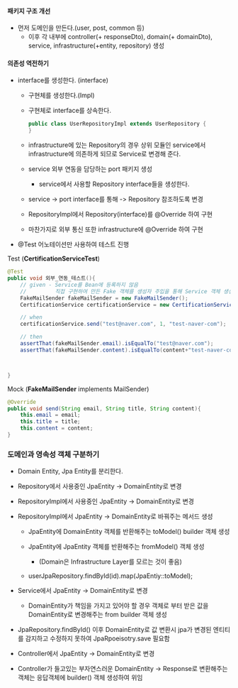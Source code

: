 #### 패키지 구조 개선

- 먼저 도메인을 만든다.(user, post, common 등)
    - 이후 각 내부에 controller(+ responseDto), domain(+ domainDto), service, infrastructure(+entity, repository) 생성

#### 의존성 역전하기

- interface를 생성한다. (interface)
    - 구현체를 생성한다.(Impl)

    - 구현체로 interface를 상속한다.    
        ```Java
        public class UserRepositoryImpl extends UserRepository {
        }
        ```
    
    - infrastructure에 있는 Repository의 경우 상위 모듈인 service에서 infrastructure에 의존하게 되므로 Service로 변경해 준다.

    - service 외부 연동을 담당하는 port 패키지 생성

        - service에서 사용할 Repository interface들을 생성한다.

    - service -> port interface를 통해 -> Repository 참조하도록 변경

    - RepositoryImpl에서 Repository(interface)를 @Override 하여 구현

    - 마찬가지로 외부 통신 또한 infrastructure에 @Override 하여 구현

- @Test 어노테이션만 사용하여 테스트 진행

Test (**CertificationServiceTest**)
```Java
@Test
public void 외부_연동_테스트(){
    // given - Service를 Bean에 등록하지 않음
    //         직접 구현하여 만든 Fake 객체를 생성자 주입을 통해 Service 객체 생성
    FakeMailSender fakeMailSender = new FakeMailSender();
    CertificationService certificationService = new CertificationService(fakeMailSender);

    // when
    certificationService.send("test@naver.com", 1, "test-naver-com");

    // then
    assertThat(fakeMailSender.email).isEqualTo("test@naver.com");
    assertThat(fakeMailSender.content).isEqualTo(content+"test-naver-com");



}
```
Mock (**FakeMailSender** implements MailSender)
```Java
@Override
public void send(String email, String title, String content){
    this.email = email;
    this.title = title;
    this.content = content;
}
```


### 도메인과 영속성 객체 구분하기

- Domain Entity, Jpa Entity를 분리한다.

- Repository에서 사용중인 JpaEntity -> DomainEntity로 변경

- RepositoryImpl에서 사용중인 JpaEntity -> DomainEntity로 변경

- RepositoryImpl에서 JpaEntity -> DomainEntity로 바꿔주는 메서드 생성

    - JpaEntity에 DomainEntity 객체를 반환해주는 toModel() builder 객체 생성

    - JpaEntity에 JpaEntity 객체를 반환해주는 fromModel() 객체 생성

        - (Domain은 Infrastructure Layer를 모르는 것이 좋음)

    - userJpaRepository.findById(id).map(JpaEntiy::toModel);

- Service에서 JpaEntity -> DomainEntity로 변경

    - DomainEntity가 책임을 가지고 있어야 할 경우 객체로 부터 받은 값을 DomainEntity로 변경해주는 from builder 객체 생성

- JpaRepository.findById() 이후 DomainEntity로 값 변환시 jpa가 변경된 엔티티를 감지하고 수정하지 못하여 JpaRpoeisotry.save 필요함

- Controller에서 JpaEntity -> DomainEntity로 변경

- Controller가 들고있는 부자연스러운 DomainEntity -> Response로 변환해주는 객체는 응답객체에 builder() 객체 생성하여 위임
